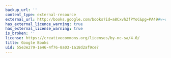 ```yaml
---
backup_url: ''
content_type: external-resource
external_url: http://books.google.com/books?id=a8CxvhZfPYoC&pg=PA49#v=onepage
has_external_licence_warning: true
has_external_license_warning: true
is_broken: ''
license: https://creativecommons.org/licenses/by-nc-sa/4.0/
title: Google Books
uid: 55e3e279-1e46-4f76-8a03-1a18d2af9ce7
---
```

